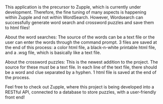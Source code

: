 This application is the precursor to Zupple, which is currently under development. Therefore,
the fine tuning of many aspects is happening within Zupple and not within WordSearch. However,
Wordsearch can successfully generate word search and crossword puzzles and save them to html
files!

About the word searches: The source of the words can be a text file or the user can enter the
words through the command prompt. 3 files are saved at the end of this process: a color html file,
a black-n-white printable html file, and a .wsg file, which is basically like a text file.

About the crossword puzzles: This is the newest addition to the project. The source for these
must be a text file. In each line of the text file, there should be a word and clue separated 
by a hyphen. 1 html file is saved at the end of the process.

Feel free to check out Zupple, where this project is being developed into a RESTful API, connected
to a database to store puzzles, with a user-friendly front end!
